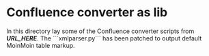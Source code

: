 # Confluence converter as lib

In this directory lay some of the Confluence converter scripts from ***URL_HERE***. The ´´´xmlparser.py``` has been patched to output default MoinMoin table markup.

